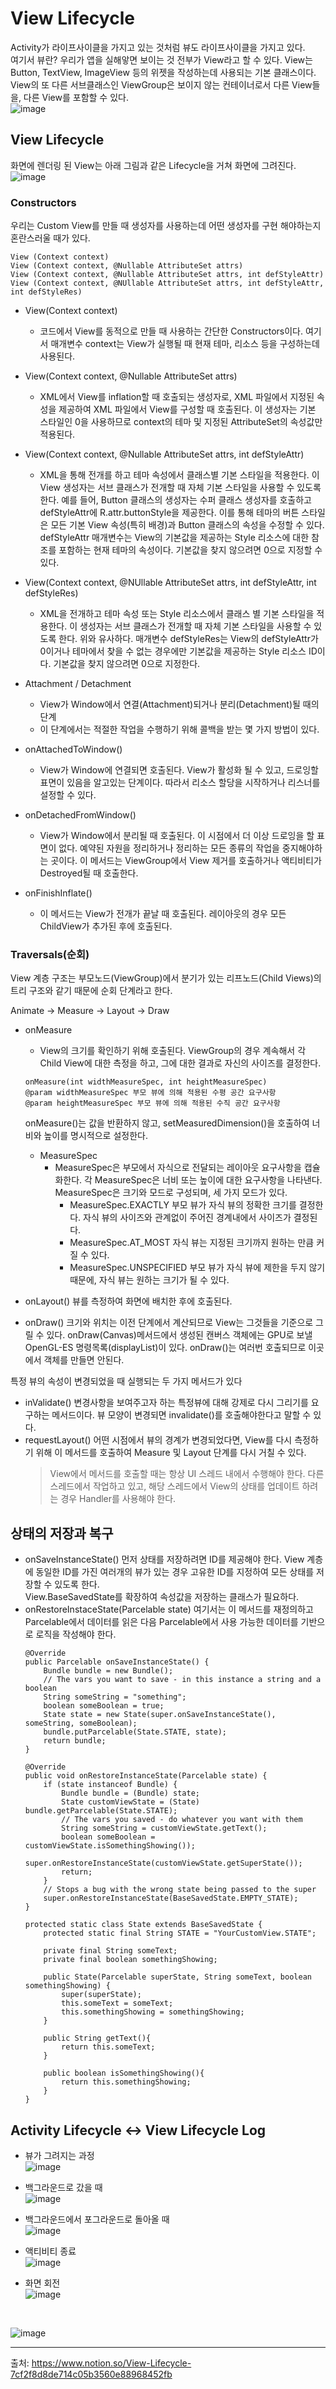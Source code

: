 # View Lifecycle
Activity가 라이프사이클을 가지고 있는 것처럼 뷰도 라이프사이클을 가지고 있다. <br>
여기서 뷰란? 우리가 앱을 실해앟면 보이는 것 전부가 View라고 할 수 있다. View는 Button, TextView, ImageView 등의 위젯을 작성하는데 사용되는 기본 클래스이다. View의 또 다른 서브클래스인 ViewGroup은 보이지 않는 컨테이너로서 다른 View들을, 다른 View를 포함할 수 있다. <br>
![image](https://user-images.githubusercontent.com/91411447/161700313-374e0bae-a575-4540-8dea-2312d769be11.png)

## View Lifecycle
화면에 렌더링 된 View는 아래 그림과 같은 Lifecycle을 거쳐 화면에 그려진다. <br>
![image](https://user-images.githubusercontent.com/91411447/161700454-199976fb-463e-4261-a713-c3533519d3ae.png)

### Constructors
우리는 Custom View를 만들 때 생성자를 사용하는데 어떤 생성자를 구현 해야하는지 혼란스러울 때가 있다.
```
View (Context context)
View (Context context, @Nullable AttributeSet attrs)
View (Context context, @Nullable AttributeSet attrs, int defStyleAttr)
View (Context context, @NUllable AttributeSet attrs, int defStyleAttr, int defStyleRes)
```

* View(Context context)
  * 코드에서 View를 동적으로 만들 때 사용하는 간단한 Constructors이다. 여기서 매개변수 context는 View가 실행될 때 현재 테마, 리소스 등을 구성하는데 사용된다.
* View(Context context, @Nullable AttributeSet attrs)
  * XML에서 View를 inflation할 때 호출되는 생성자로, XML 파일에서 지정된 속성을 제공하여 XML 파일에서 View를 구성할 때 호출된다. 이 생성자는 기본 스타일인 0을 사용하므로 context의 테마 및 지정된 AttributeSet의 속성값만 적용된다.
* View(Context context, @Nullable AttributeSet attrs, int defStyleAttr)
  * XML을 통해 전개를 하고 테마 속성에서 클래스별 기본 스타일을 적용한다. 이 View 생성자는 서브 클래스가 전개할 때 자체 기본 스타일을 사용할 수 있도록 한다. 예를 들어, Button 클래스의 생성자는 수퍼 클래스 생성자를 호출하고 defStyleAttr에 R.attr.buttonStyle을 제공한다. 이를 통해 테마의 버튼 스타일은 모든 기본 View 속성(특히 배경)과 Button 클래스의 속성을 수정할 수 있다. defStyleAttr 매개변수는 View의 기본값을 제공하는 Style 리소스에 대한 참조를 포함하는 현재 테마의 속성이다. 기본값을 찾지 않으려면 0으로 지정할 수 있다.
* View(Context context, @NUllable AttributeSet attrs, int defStyleAttr, int defStyleRes)
  * XML을 전개하고 테마 속성 또는 Style 리소스에서 클래스 별 기본 스타일을 적용한다. 이 생성자는 서브 클래스가 전개할 때 자체 기본 스타일을 사용할 수 있도록 한다. 위와 유사하다. 매개변수 defStyleRes는 View의 defStyleAttr가 0이거나 테마에서 찾을 수 없는 경우에만 기본값을 제공하는 Style 리소스 ID이다. 기본값을 찾지 않으려면 0으로 지정한다.

* Attachment / Detachment
  * View가 Window에서 연결(Attachment)되거나 분리(Detachment)될 때의 단계
  * 이 단계에서는 적절한 작업을 수행하기 위해 콜백을 받는 몇 가지 방법이 있다.
* onAttachedToWindow()
  * View가 Window에 연결되면 호출된다. View가 활성화 될 수 있고, 드로잉할 표면이 있음을 알고있는 단계이다. 따라서 리소스 할당을 시작하거나 리스너를 설정할 수 있다.
* onDetachedFromWindow()
  * View가 Window에서 분리될 때 호출된다. 이 시점에서 더 이상 드로잉을 할 표면이 없다. 예약된 자원을 정리하거나 정리하는 모든 종류의 작업을 중지해야하는 곳이다. 이 메서드는 ViewGroup에서 View 제거를 호출하거나 액티비티가 Destroyed될 때 호출한다.
* onFinishInflate()
  * 이 메서드는 View가 전개가 끝날 때 호출된다. 레이아웃의 경우 모든 ChildView가 추가된 후에 호출된다.

### Traversals(순회)
View 계층 구조는 부모노드(ViewGroup)에서 분기가 있는 리프노드(Child Views)의 트리 구조와 같기 때문에 순회 단계라고 한다.

Animate -> Measure -> Layout -> Draw

* onMeasure
  * View의 크기를 확인하기 위해 호출된다. ViewGroup의 경우 계속해서 각 Child View에 대한 측정을 하고, 그에 대한 결과로 자신의 사이즈를 결정한다.
  ```
  onMeasure(int widthMeasureSpec, int heightMeasureSpec)
  @param widthMeasureSpec 부모 뷰에 의해 적용된 수평 공간 요구사항
  @param heightMeasureSpec 부모 뷰에 의해 적용된 수직 공간 요구사항
  ```
  onMeasure()는 값을 반환하지 않고, setMeasuredDimension()을 호출하여 너비와 높이를 명시적으로 설정한다.
  
  * MeasureSpec
    * MeasureSpec은 부모에서 자식으로 전달되는 레이아웃 요구사항을 캡슐화한다. 각 MeasureSpec은 너비 또는 높이에 대한 요구사항을 나타낸다. MeasureSpec은 크기와 모드로 구성되며, 세 가지 모드가 있다.
      * MeasureSpec.EXACTLY
        부모 뷰가 자식 뷰의 정확한 크기를 결정한다. 자식 뷰의 사이즈와 관계없이 주어진 경계내에서 사이즈가 결정된다.
      * MeasureSpec.AT_MOST
        자식 뷰는 지정된 크기까지 원하는 만큼 커질 수 있다.
      * MeasureSpec.UNSPECIFIED
        부모 뷰가 자식 뷰에 제한을 두지 않기 때문에, 자식 뷰는 원하는 크기가 될 수 있다.
* onLayout()
  뷰를 측정하여 화면에 배치한 후에 호출된다.
  
* onDraw()
  크기와 위치는 이전 단계에서 계산되므로 View는 그것들을 기준으로 그릴 수 있다. onDraw(Canvas)메서드에서 생성된 캔버스 객체에는 GPU로 보낼 OpenGL-ES 명령목록(displayList)이 있다. onDraw()는 여러번 호출되므로 이곳에서 객체를 만들면 안된다. <br>
  
특정 뷰의 속성이 변경되었을 때 실행되는 두 가지 메서드가 있다
* inValidate()
  변경사항을 보여주고자 하는 특정뷰에 대해 강제로 다시 그리기를 요구하는 메서드이다. 뷰 모양이 변경되면 invalidate()를 호출해야한다고 말할 수 있다.
* requestLayout()
  어떤 시점에서 뷰의 경계가 변경되었다면, View를 다시 측정하기 위해 이 메서드를 호출하여 Measure 및 Layout 단계를 다시 거칠 수 있다.
  > View에서 메서드를 호출할 때는 항상 UI 스레드 내에서 수행해야 한다. 다른 스레드에서 작업하고 있고, 해당 스레드에서 View의 상태를 업데이트 하려는 경우 Handler를 사용해야 한다.

## 상태의 저장과 복구
* onSaveInstanceState()
  먼저 상태를 저장하려면 ID를 제공해야 한다. View 계층에 동일한 ID를 가진 여러개의 뷰가 있는 경우 고유한 ID를 지정하여 모든 상태를 저장할 수 있도록 한다. <br>
  View.BaseSavedState를 확장하여 속성값을 저장하는 클래스가 필요하다.
* onRestoreInstaceState(Parcelable state)
  여기서는 이 메서드를 재정의하고 Parcelable에서 데이터를 읽은 다음 Parcelable에서 사용 가능한 데이터를 기반으로 로직을 작성해야 한다.
  ```
  @Override
  public Parcelable onSaveInstanceState() {
      Bundle bundle = new Bundle();
      // The vars you want to save - in this instance a string and a boolean
      String someString = "something";
      boolean someBoolean = true;
      State state = new State(super.onSaveInstanceState(), someString, someBoolean);
      bundle.putParcelable(State.STATE, state);
      return bundle;
  }

  @Override
  public void onRestoreInstanceState(Parcelable state) {
      if (state instanceof Bundle) {
          Bundle bundle = (Bundle) state;
          State customViewState = (State) bundle.getParcelable(State.STATE);
          // The vars you saved - do whatever you want with them
          String someString = customViewState.getText();
          boolean someBoolean = customViewState.isSomethingShowing());
          super.onRestoreInstanceState(customViewState.getSuperState());
          return;
      }
      // Stops a bug with the wrong state being passed to the super
      super.onRestoreInstanceState(BaseSavedState.EMPTY_STATE); 
  }

  protected static class State extends BaseSavedState {
      protected static final String STATE = "YourCustomView.STATE";

      private final String someText;
      private final boolean somethingShowing;

      public State(Parcelable superState, String someText, boolean somethingShowing) {
          super(superState);
          this.someText = someText;
          this.somethingShowing = somethingShowing;
      }

      public String getText(){
          return this.someText;
      }

      public boolean isSomethingShowing(){
          return this.somethingShowing;
      }
  }
  ```
  
## Activity Lifecycle <-> View Lifecycle Log
* 뷰가 그려지는 과정 <br>
  ![image](https://user-images.githubusercontent.com/91411447/161705246-e2468b6f-9950-4966-808a-d4d7a3ba2e05.png)

* 백그라운드로 갔을 때 <br>
  ![image](https://user-images.githubusercontent.com/91411447/161705289-c9845a3c-ba58-4a09-9ec8-82a096a82234.png)

* 백그라운드에서 포그라운드로 돌아올 때 <br>
  ![image](https://user-images.githubusercontent.com/91411447/161705345-1b1a2e23-c301-4217-a89b-4d0a4b0637d4.png)

* 액티비티 종료 <br>
  ![image](https://user-images.githubusercontent.com/91411447/161705432-412422f6-2e1d-4054-adb2-0c8255ac2646.png)

* 화면 회전 <br>
  ![image](https://user-images.githubusercontent.com/91411447/161705480-993bba27-4f73-4095-bb72-10729631b642.png)
  
<br>

![image](https://user-images.githubusercontent.com/91411447/161705539-bbde9f65-14b9-4306-b92d-1e5e321552b6.png)
***
출처: https://www.notion.so/View-Lifecycle-7cf2f8d8de714c05b3560e88968452fb
  
